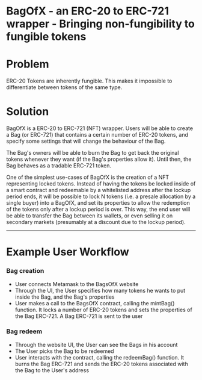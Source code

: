 # BagOfX - an ERC-20 to ERC-721 wrapper - Bringing non-fungibility to fungible tokens

# Problem

ERC-20 Tokens are inherently fungible. This makes it impossible to differentiate between tokens of the same type.

# Solution

BagOfX is a ERC-20 to ERC-721 (NFT) wrapper. Users will be able to create a Bag (or ERC-721) that contains a certain number of ERC-20 tokens, and specify some settings that will change the behaviour of the Bag.

The Bag's owners will be able to burn the Bag to get back the original tokens whenever they want (if the Bag's properties allow it). Until then, the Bag behaves as a tradable ERC-721 token.

One of the simplest use-cases of BagOfX is the creation of a NFT representing locked tokens. Instead of having the tokens be locked inside of a smart contract and redeemable by a whitelisted address after the lockup period ends, it will be possible to lock N tokens (i.e. a presale allocation by a single buyer) into a BagOfX, and set its properties to allow the redemption of the tokens only after a lockup period is over.
This way, the end user will be able to transfer the Bag between its wallets, or even selling it on secondary markets (presumably at a discount due to the lockup period).

----

# Example User Workflow

### Bag creation
* User connects Metamask to the BagsOfX website
* Through the UI, the User specifies how many tokens he wants to put inside the Bag, and the Bag's properties
* User makes a call to the BagsOfX contract, calling the mintBag() function. It locks a number of ERC-20 tokens and sets the properties of the Bag ERC-721. A Bag ERC-721 is sent to the user


### Bag redeem
* Through the website UI, the User can see the Bags in his account
* The User picks the Bag to be redeemed
* User interacts with the contract, calling the redeemBag() function. It burns the Bag ERC-721 and sends the ERC-20 tokens associated with the Bag to the User's address
